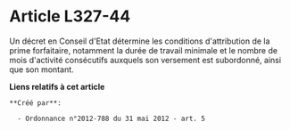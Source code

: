 # Article L327-44

Un décret en Conseil d'Etat détermine les conditions d'attribution de la prime forfaitaire, notamment la durée de travail
minimale et le nombre de mois d'activité consécutifs auxquels son versement est subordonné, ainsi que son montant.

**Liens relatifs à cet article**

	**Créé par**:

	  - Ordonnance n°2012-788 du 31 mai 2012 - art. 5
